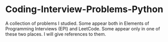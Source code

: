 # Coding-Interview-Problems-Python
A collection of problems I studied. Some appear both in Elements of Programming Interviews (EPI) and LeetCode. Some appear only in one of these two places. I will give references to them. 
